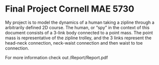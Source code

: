 # Final Project Cornell MAE 5730 
My project is to model the dynamics of a human taking a zipline through a arbitrarily defined 2D course. The human, or “spy” in the context of this document consists of a 3-link body connected to a point mass. The point mass is representative of the zipline trolley, and the 3 links represent the head-neck connection, neck-waist connection and then waist to toe connection. 

For more information check out /Report/Report.pdf
